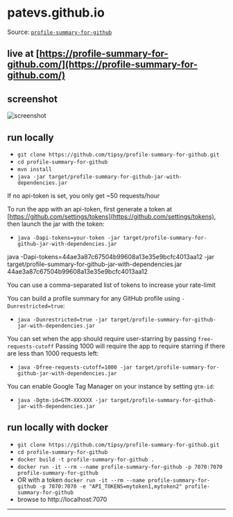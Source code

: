 # patevs.github.io

Source: [`profile-summary-for-github`](https://github.com/tipsy/profile-summary-for-github)

## live at [https://profile-summary-for-github.com/](https://profile-summary-for-github.com/)

## screenshot
![screenshot](https://user-images.githubusercontent.com/1521451/34072014-4451dbf6-e280-11e7-90a7-32ad1f313541.PNG)

## run locally
* `git clone https://github.com/tipsy/profile-summary-for-github.git`
* `cd profile-summary-for-github`
* `mvn install`
* `java -jar target/profile-summary-for-github-jar-with-dependencies.jar`

If no api-token is set, you only get ~50 requests/hour

To run the app with an api-token, first generate a token at
[https://github.com/settings/tokens](https://github.com/settings/tokens),
then launch the jar with the token:

* `java -Dapi-tokens=your-token -jar target/profile-summary-for-github-jar-with-dependencies.jar`

java -Dapi-tokens=44ae3a87c67504b99608a13e35e9bcfc4013aa12 -jar target/profile-summary-for-github-jar-with-dependencies.jar
44ae3a87c67504b99608a13e35e9bcfc4013aa12

You can use a comma-separated list of tokens to increase your rate-limit

You can build a profile summary for any GitHub profile using `-Dunrestricted=true`:

* `java -Dunrestricted=true -jar target/profile-summary-for-github-jar-with-dependencies.jar`


You can set when the app should require user-starring by passing `free-requests-cutoff`
Passing 1000 will require the app to require starring if there are less than 1000 requests left:

* `java -Dfree-requests-cutoff=1000 -jar target/profile-summary-for-github-jar-with-dependencies.jar`

You can enable Google Tag Manager on your instance by setting `gtm-id`:

* `java -Dgtm-id=GTM-XXXXXX -jar target/profile-summary-for-github-jar-with-dependencies.jar`

## run locally with docker

* `git clone https://github.com/tipsy/profile-summary-for-github.git`
* `cd profile-summary-for-github`
* `docker build -t profile-summary-for-github .`
* `docker run -it --rm --name profile-summary-for-github -p 7070:7070 profile-summary-for-github`
* OR with a token `docker run -it --rm --name profile-summary-for-github -p 7070:7070 -e "API_TOKENS=mytoken1,mytoken2" profile-summary-for-github`
* browse to http://localhost:7070

---
